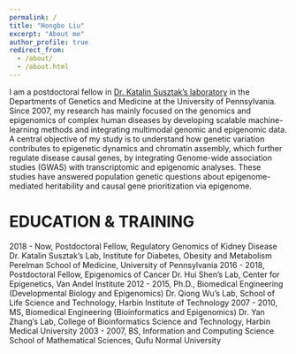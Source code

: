 ```yaml
---
permalink: /
title: "Hongbo Liu"
excerpt: "About me"
author_profile: true
redirect_from: 
  - /about/
  - /about.html
---
```


I am a postdoctoral fellow in [Dr. Katalin Susztak’s laboratory](https://www.med.upenn.edu/susztaklab) in the Departments of Genetics and Medicine at the University of Pennsylvania.
Since 2007, my research has mainly focused on the genomics and epigenomics of complex human diseases by developing scalable machine-learning methods and integrating multimodal genomic and epigenomic data. A central objective of my study is to understand how genetic variation contributes to epigenetic dynamics and chromatin assembly, which further regulate disease causal genes, by integrating Genome-wide association studies (GWAS) with transcriptomic and epigenomic analyses. These studies have answered population genetic questions about epigenome-mediated heritability and causal gene prioritization via epigenome.

EDUCATION & TRAINING
======
2018 - Now,  Postdoctoral Fellow, Regulatory Genomics of Kidney Disease
              Dr. Katalin Susztak’s Lab, Institute for Diabetes, Obesity and Metabolism
              Perelman School of Medicine, University of Pennsylvania
2016 - 2018, Postdoctoral Fellow, Epigenomics of Cancer
              Dr. Hui Shen’s Lab, Center for Epigenetics, Van Andel Institute
2012 - 2015, Ph.D., Biomedical Engineering (Developmental Biology and Epigenomics)
              Dr. Qiong Wu’s Lab, School of Life Science and Technology, Harbin Institute of Technology
2007 - 2010, MS, Biomedical Engineering (Bioinformatics and Epigenomics)
              Dr. Yan Zhang’s Lab, College of Bioinformatics Science and Technology, Harbin Medical University
2003 - 2007, BS, Information and Computing Science
              School of Mathematical Sciences, Qufu Normal University


<!-- 
Site-wide configuration
------
The main configuration file for the site is in the base directory in [_config.yml](https://github.com/academicpages/academicpages.github.io/blob/master/_config.yml), which defines the content in the sidebars and other site-wide features. You will need to replace the default variables with ones about yourself and your site's github repository. The configuration file for the top menu is in [_data/navigation.yml](https://github.com/academicpages/academicpages.github.io/blob/master/_data/navigation.yml). For example, if you don't have a portfolio or blog posts, you can remove those items from that navigation.yml file to remove them from the header. 

Create content & metadata
------
For site content, there is one markdown file for each type of content, which are stored in directories like _publications, _talks, _posts, _teaching, or _pages. For example, each talk is a markdown file in the [_talks directory](https://github.com/academicpages/academicpages.github.io/tree/master/_talks). At the top of each markdown file is structured data in YAML about the talk, which the theme will parse to do lots of cool stuff. The same structured data about a talk is used to generate the list of talks on the [Talks page](https://academicpages.github.io/talks), each [individual page](https://academicpages.github.io/talks/2012-03-01-talk-1) for specific talks, the talks section for the [CV page](https://academicpages.github.io/cv), and the [map of places you've given a talk](https://academicpages.github.io/talkmap.html) (if you run this [python file](https://github.com/academicpages/academicpages.github.io/blob/master/talkmap.py) or [Jupyter notebook](https://github.com/academicpages/academicpages.github.io/blob/master/talkmap.ipynb), which creates the HTML for the map based on the contents of the _talks directory).

**Markdown generator**

I have also created [a set of Jupyter notebooks](https://github.com/academicpages/academicpages.github.io/tree/master/markdown_generator
) that converts a CSV containing structured data about talks or presentations into individual markdown files that will be properly formatted for the academicpages template. The sample CSVs in that directory are the ones I used to create my own personal website at stuartgeiger.com. My usual workflow is that I keep a spreadsheet of my publications and talks, then run the code in these notebooks to generate the markdown files, then commit and push them to the GitHub repository.

How to edit your site's GitHub repository
------
Many people use a git client to create files on their local computer and then push them to GitHub's servers. If you are not familiar with git, you can directly edit these configuration and markdown files directly in the github.com interface. Navigate to a file (like [this one](https://github.com/academicpages/academicpages.github.io/blob/master/_talks/2012-03-01-talk-1.md) and click the pencil icon in the top right of the content preview (to the right of the "Raw | Blame | History" buttons). You can delete a file by clicking the trashcan icon to the right of the pencil icon. You can also create new files or upload files by navigating to a directory and clicking the "Create new file" or "Upload files" buttons. 

Example: editing a markdown file for a talk
![Editing a markdown file for a talk](/images/editing-talk.png)

For more info
------
More info about configuring academicpages can be found in [the guide](https://academicpages.github.io/markdown/). The [guides for the Minimal Mistakes theme](https://mmistakes.github.io/minimal-mistakes/docs/configuration/) (which this theme was forked from) might also be helpful.
 -->
